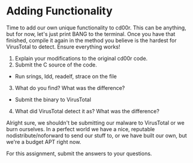# Adding Functionality
Time to add our own unique functionality to cd00r. This can be anything, but for now, let's just print BANG to the terminal. Once you have that finished, compile it again in the method you believe is the hardest for VirusTotal to detect. Ensure everything works!

1. Explain your modifications to the original cd00r code.
2. Submit the C source of the code. 

- Run srings, ldd, readelf, strace on the file

3. What do you find? What was the difference?

- Submit the binary to VirusTotal

4. What did VirusTotal detect it as? What was the difference?

Alright sure, we shouldn't be submitting our malware to VirusTotal or we burn ourselves. In a perfect world we have a nice, reputable nodistribute/noforward to send our stuff to, or we have built our own, but we're a budget APT right now.

For this assignment, submit the answers to your questions.